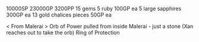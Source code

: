 10000SP
23000GP
3200PP
15 gems
	5 ruby 100GP ea
	5 large sapphires 300GP ea
13 gold chalices pieces 50GP ea

\< From Malerai \>
Orb of Power pulled from inside Malerai - just a stone (Xan reaches out to take the orb)
Ring of Protection